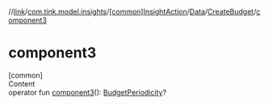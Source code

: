 //[link](../../../../index.md)/[com.tink.model.insights](../../../index.md)/[[common]InsightAction](../../index.md)/[Data](../index.md)/[CreateBudget](index.md)/[component3](component3.md)



# component3  
[common]  
Content  
operator fun [component3](component3.md)(): [BudgetPeriodicity](../../../../com.tink.model.budget/index.md#%5Bcom.tink.model.budget%2FBudgetPeriodicity%2F%2F%2FPointingToDeclaration%2F%5D%2FClasslikes%2F1135467963)?  



